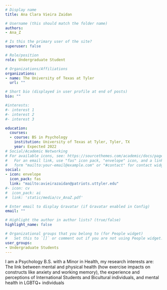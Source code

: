 ```yaml
---
# Display name
title: Ana Clara Vieira Zaidan

# Username (this should match the folder name)
authors:
- Ana_Z

# Is this the primary user of the site?
superuser: false

# Role/position
role: Undergraduate Student

# Organizations/Affiliations
organizations:
- name: The University of Texas at Tyler
  url: ""

# Short bio (displayed in user profile at end of posts)
bio: ""

#interests:
#- interest 1
#- interest 2
#- interest 3

education:
  courses:
  - course: BS in Psychology
    institution: University of Texas at Tyler, Tyler, TX
    year: Expected 2022
# Social/Academic Networking
# For available icons, see: https://sourcethemes.com/academic/docs/page-builder/#icons
#   For an email link, use "fas" icon pack, "envelope" icon, and a link in the
#   form "mailto:your-email@example.com" or "#contact" for contact widget.
social:
- icon: envelope
  icon_pack: fas
  link: "mailto:avieirazaidan@patriots.uttyler.edu"
#- icon: cv
#  icon_pack: ai
#  link: 'static/media/cv_AnaZ.pdf'

# Enter email to display Gravatar (if Gravatar enabled in Config)
email: ""

# Highlight the author in author lists? (true/false)
highlight_name: false

# Organizational groups that you belong to (for People widget)
#   Set this to `[]` or comment out if you are not using People widget.
user_groups:
- Undergraduate Students
---
```

I am a Psychology B.S. with a Minor in Health, my research interests are: The link between mental and physical health (how exercise impacts on constructs like anxiety and working memory), the experience and perceptions of International Students and Bicultural individuals, and mental health in LGBTQ+ individuals
